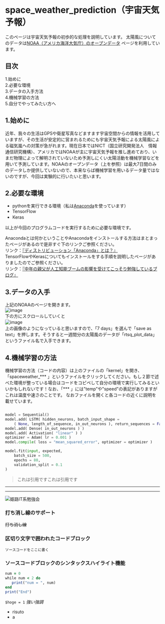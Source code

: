 # space_weather_prediction（宇宙天気予報）
このページは宇宙天気予報の初歩的な処理を説明しています。
太陽風についてのデータは[NOAA（アメリカ海洋大気庁）のオープンデータ](https://www.swpc.noaa.gov/products/real-time-solar-wind)
ページを利用しています。
## 目次
1.始めに  
2.必要な環境  
3.データの入手方法  
4.機械学習の方法  
5.自分でやってみたい方へ  

## 1.始めに
近年、我々の生活はGPSや衛星写真などますます宇宙空間からの情報を活用していますが、その生活が安定的に営まれるためにも宇宙天気予報による太陽風による磁気嵐への対策が急がれます。現在日本ではNICT（国立研究開発法人　情報通信研究機構）、アメリカではNOAAが主に宇宙天気予報を推し進めており、いまだ物理によって解明されていないため予測しにくい太陽活動を機械学習などを用いて予測しています。NOAAのオープンデータ（上を参照）は最大7日間のみのデータしか提供していないので、本来ならば機械学習を用いるデータ量ではないのですが、今回は実験的に行いたいと思います。  

## 2.必要な環境
- pythonを実行できる環境（私は[Anaconda](https://www.anaconda.com/download/)を使っています）
- TensorFlow
- Keras　
  
以上が今回のプログラムコードを実行するために必要な環境です。  
  
Anacondaとは何かということやAnacondaをインストールする方法はまとまったページがあるので是非すぐ下のリンクご参照ください。  
リンク：[『ディストリビューション「Anaconda」とは？』](http://programming-study.com/trouble/anaconda/)  
TensorFlowやKerasについてもインストールをする手順を説明したページがありましたのでご参照ください。  
リンク：[『中年の親父が人工知能ブームの影響を受けてこっそり勉強しているブログ』](http://coldsnap.hatenablog.jp/entry/2017/08/27/114900)  
  
## 3.データの入手
上記のNOAAのページを開きます。    
![image](https://user-images.githubusercontent.com/39754583/46477890-ad809e00-c826-11e8-84b3-55c8e96fe32b.png)    
下の方にスクロールしていくと    
![image](https://user-images.githubusercontent.com/39754583/46477915-bec9aa80-c826-11e8-93db-5003b702f745.png)　　  
上の画像のようになっていると思いますので、「7 days」を選んで「save as text」を押します。そうすると一週間分の太陽風のデータが「rtsq_plot_data」というファイル名で入手できます。  

## 4.機械学習の方法
機械学習の方法（コードの内容）は上のファイルの「kernel」を開き、「spaceweather_*** 」というファイルをクリックしてください。もし２節で述べた環境が整っている場合はコードをコピペして自分の環境で実行してみるといいかもしれないです！なお、「*** 」には"temp"や"speed"の表記がありますがこれは温度や速さのことです。  なおファイルを開くと各コードの近くに説明を載せています。  

```python:spaceweather_dens.py

model = Sequential()
model.add( LSTM( hidden_neurons, batch_input_shape = 
    ( None, length_of_sequence, in_out_neurons ), return_sequences = False ) )
model.add( Dense( in_out_neurons ) )
model.add( Activation( "linear" ) )
optimizer = Adam( lr = 0.001 )
model.compile( loss = "mean_squared_error", optimizer = optimizer )

model.fit(input, expected,
    batch_size = 500,
    epochs = 80,
    validation_split = 0.1
)

```




> これは引用ですこれは引用です
------------------------------------
********
![姫路IT系勉強会](https://dl.dropboxusercontent.com/u/35497667/histudy.png)
### 打ち消し線のサポート
~~打ち消し線~~

### 区切り文字で囲われたコードブロック

```
ソースコードをここに書く
```

### ソースコードブロックのシンタックスハイライト機能

```rb
num = 0
while num < 2 do
   print("num = ", num)
end
print("End")
```
`$hoge = 1`
*強い強調*  
- risuto
- a
